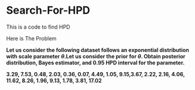 # Search-For-HPD
This is a code to find HPD

Here is The Problem

**Let us consider the following dataset follows an exponential distribution with scale parameter ${\theta}$.Let us consider the prior for ${\theta}$. Obtain posterior distribution, Bayes estimator, and 0.95 HPD interval for the parameter.**  

**3.29, 7.53, 0.48, 2.03, 0.36, 0.07, 4.49, 1.05, 9.15,3.67, 2.22, 2.16, 4.06, 11.62, 8.26, 1.96, 9.13, 1.78, 3.81, 17.02**

